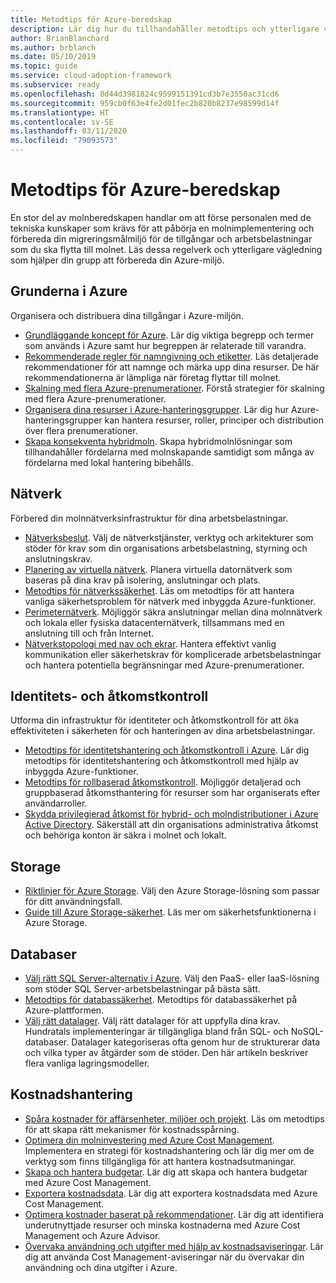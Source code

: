 ```yaml
---
title: Metodtips för Azure-beredskap
description: Lär dig hur du tillhandahåller metodtips och ytterligare vägledning som hjälper din grupp att upprätta och förbereda Azure-miljön.
author: BrianBlanchard
ms.author: brblanch
ms.date: 05/10/2019
ms.topic: guide
ms.service: cloud-adoption-framework
ms.subservice: ready
ms.openlocfilehash: 8d44d3981824c9599151391cd3b7e3550ac31cd6
ms.sourcegitcommit: 959cb0f63e4fe2d01fec2b820b8237e98599d14f
ms.translationtype: HT
ms.contentlocale: sv-SE
ms.lasthandoff: 03/11/2020
ms.locfileid: "79093573"
---
```

# <a name="best-practices-for-azure-readiness"></a>Metodtips för Azure-beredskap

En stor del av molnberedskapen handlar om att förse personalen med de tekniska kunskaper som krävs för att påbörja en molnimplementering och förbereda din migreringsmålmiljö för de tillgångar och arbetsbelastningar som du ska flytta till molnet. Läs dessa regelverk och ytterligare vägledning som hjälper din grupp att förbereda din Azure-miljö.

## <a name="azure-fundamentals"></a>Grunderna i Azure

Organisera och distribuera dina tillgångar i Azure-miljön.

- [Grundläggande koncept för Azure](../considerations/fundamental-concepts.md). Lär dig viktiga begrepp och termer som används i Azure samt hur begreppen är relaterade till varandra.
- [Rekommenderade regler för namngivning och etiketter](../azure-best-practices/naming-and-tagging.md). Läs detaljerade rekommendationer för att namnge och märka upp dina resurser. De här rekommendationerna är lämpliga när företag flyttar till molnet.
- [Skalning med flera Azure-prenumerationer](../azure-best-practices/scaling-subscriptions.md). Förstå strategier för skalning med flera Azure-prenumerationer.
- [Organisera dina resurser i Azure-hanteringsgrupper](https://docs.microsoft.com/azure/governance/management-groups/?toc=https://docs.microsoft.com/azure/cloud-adoption-framework/toc.json&bc=https://docs.microsoft.com/azure/cloud-adoption-framework/_bread/toc.json). Lär dig hur Azure-hanteringsgrupper kan hantera resurser, roller, principer och distribution över flera prenumerationer.
- [Skapa konsekventa hybridmoln](../considerations/hybrid-consistency.md). Skapa hybridmolnlösningar som tillhandahåller fördelarna med molnskapande samtidigt som många av fördelarna med lokal hantering bibehålls.

## <a name="networking"></a>Nätverk

Förbered din molnnätverksinfrastruktur för dina arbetsbelastningar.

- [Nätverksbeslut](../considerations/networking-options.md). Välj de nätverkstjänster, verktyg och arkitekturer som stöder för krav som din organisations arbetsbelastning, styrning och anslutningskrav.
- [Planering av virtuella nätverk](https://docs.microsoft.com/azure/virtual-network/virtual-network-vnet-plan-design-arm?toc=https://docs.microsoft.com/azure/cloud-adoption-framework/toc.json&bc=https://docs.microsoft.com/azure/cloud-adoption-framework/_bread/toc.json). Planera virtuella datornätverk som baseras på dina krav på isolering, anslutningar och plats.
- [Metodtips för nätverkssäkerhet](https://docs.microsoft.com/azure/security/azure-security-network-security-best-practices?toc=https://docs.microsoft.com/azure/cloud-adoption-framework/toc.json&bc=https://docs.microsoft.com/azure/cloud-adoption-framework/_bread/toc.json). Läs om metodtips för att hantera vanliga säkerhetsproblem för nätverk med inbyggda Azure-funktioner.
- [Perimeternätverk](./perimeter-networks.md). Möjliggör säkra anslutningar mellan dina molnnätverk och lokala eller fysiska datacenternätverk, tillsammans med en anslutning till och från Internet.
- [Nätverkstopologi med nav och ekrar](./hub-spoke-network-topology.md). Hantera effektivt vanlig kommunikation eller säkerhetskrav för komplicerade arbetsbelastningar och hantera potentiella begränsningar med Azure-prenumerationer.

## <a name="identity-and-access-control"></a>Identitets- och åtkomstkontroll

Utforma din infrastruktur för identiteter och åtkomstkontroll för att öka effektiviteten i säkerheten för och hanteringen av dina arbetsbelastningar.

- [Metodtips för identitetshantering och åtkomstkontroll i Azure](https://docs.microsoft.com/azure/security/azure-security-identity-management-best-practices?toc=https://docs.microsoft.com/azure/cloud-adoption-framework/toc.json&bc=https://docs.microsoft.com/azure/cloud-adoption-framework/_bread/toc.json). Lär dig metodtips för identitetshantering och åtkomstkontroll med hjälp av inbyggda Azure-funktioner.
- [Metodtips för rollbaserad åtkomstkontroll](../considerations/roles.md). Möjliggör detaljerad och gruppbaserad åtkomsthantering för resurser som har organiserats efter användarroller.
- [Skydda privilegierad åtkomst för hybrid- och molndistributioner i Azure Active Directory](https://docs.microsoft.com/azure/active-directory/users-groups-roles/directory-admin-roles-secure?toc=https://docs.microsoft.com/azure/cloud-adoption-framework/toc.json&bc=https://docs.microsoft.com/azure/cloud-adoption-framework/_bread/toc.json). Säkerställ att din organisations administrativa åtkomst och behöriga konton är säkra i molnet och lokalt.

## <a name="storage"></a>Storage

- [Riktlinjer för Azure Storage](../considerations/storage-options.md). Välj den Azure Storage-lösning som passar för ditt användningsfall.
- [Guide till Azure Storage-säkerhet](https://docs.microsoft.com/azure/storage/blobs/security-recommendations?toc=https://docs.microsoft.com/azure/cloud-adoption-framework/toc.json&bc=https://docs.microsoft.com/azure/cloud-adoption-framework/_bread/toc.json). Läs mer om säkerhetsfunktionerna i Azure Storage.

## <a name="databases"></a>Databaser

- [Välj rätt SQL Server-alternativ i Azure](https://docs.microsoft.com/azure/sql-database/sql-database-paas-vs-sql-server-iaas?toc=https://docs.microsoft.com/azure/cloud-adoption-framework/toc.json&bc=https://docs.microsoft.com/azure/cloud-adoption-framework/_bread/toc.json). Välj den PaaS- eller IaaS-lösning som stöder SQL Server-arbetsbelastningar på bästa sätt.
- [Metodtips för databassäkerhet](https://docs.microsoft.com/azure/security/azure-database-security-best-practices?toc=https://docs.microsoft.com/azure/cloud-adoption-framework/toc.json&bc=https://docs.microsoft.com/azure/cloud-adoption-framework/_bread/toc.json). Metodtips för databassäkerhet på Azure-plattformen.
- [Välj rätt datalager](https://docs.microsoft.com/azure/architecture/guide/technology-choices/data-store-overview). Välj rätt datalager för att uppfylla dina krav. Hundratals implementeringar är tillgängliga bland från SQL- och NoSQL-databaser. Datalager kategoriseras ofta genom hur de strukturerar data och vilka typer av åtgärder som de stöder. Den här artikeln beskriver flera vanliga lagringsmodeller.

## <a name="cost-management"></a>Kostnadshantering

- [Spåra kostnader för affärsenheter, miljöer och projekt](./track-costs.md). Läs om metodtips för att skapa rätt mekanismer för kostnadsspårning.
- [Optimera din molninvestering med Azure Cost Management](https://docs.microsoft.com/azure/cost-management-billing/costs/cost-mgt-best-practices?toc=https://docs.microsoft.com/azure/cloud-adoption-framework/toc.json&bc=https://docs.microsoft.com/azure/cloud-adoption-framework/_bread/toc.json). Implementera en strategi för kostnadshantering och lär dig mer om de verktyg som finns tillgängliga för att hantera kostnadsutmaningar.
- [Skapa och hantera budgetar](https://docs.microsoft.com/azure/cost-management-billing/costs/tutorial-acm-create-budgets?toc=https://docs.microsoft.com/azure/cloud-adoption-framework/toc.json&bc=https://docs.microsoft.com/azure/cloud-adoption-framework/_bread/toc.json). Lär dig att skapa och hantera budgetar med Azure Cost Management.
- [Exportera kostnadsdata](https://docs.microsoft.com/azure/cost-management-billing/costs/tutorial-export-acm-data?toc=https://docs.microsoft.com/azure/cloud-adoption-framework/toc.json&bc=https://docs.microsoft.com/azure/cloud-adoption-framework/_bread/toc.json). Lär dig att exportera kostnadsdata med Azure Cost Management.
- [Optimera kostnader baserat på rekommendationer](https://docs.microsoft.com/azure/cost-management-billing/costs/tutorial-acm-opt-recommendations?toc=https://docs.microsoft.com/azure/cloud-adoption-framework/toc.json&bc=https://docs.microsoft.com/azure/cloud-adoption-framework/_bread/toc.json). Lär dig att identifiera underutnyttjade resurser och minska kostnaderna med Azure Cost Management och Azure Advisor.
- [Övervaka användning och utgifter med hjälp av kostnadsaviseringar](https://docs.microsoft.com/azure/cost-management-billing/costs/cost-mgt-alerts-monitor-usage-spending?toc=https://docs.microsoft.com/azure/cloud-adoption-framework/toc.json&bc=https://docs.microsoft.com/azure/cloud-adoption-framework/_bread/toc.json). Lär dig att använda Cost Management-aviseringar när du övervakar din användning och dina utgifter i Azure.
